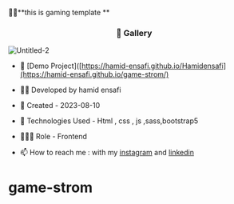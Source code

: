 🏃‍♂️**this is gaming template **
<h3 align="center"> 📸 Gallery </h3>

![Untitled-2](https://github.com/hamid-ensafi/game-strom/assets/129867758/4551a9c6-a218-41a7-8c56-8b87b7564a06)




- 🔗 [Demo Project]([https://hamid-ensafi.github.io/Hamidensafi](https://hamid-ensafi.github.io/game-strom/)

- 👨‍💻 Developed by hamid ensafi

- 📆 Created - 2023-08-10

- 🤖 Technologies Used - Html , css , js ,sass,bootstrap5

- 🕵🏻‍♀️ Role - Frontend

- 📫 How to reach me : with my [instagram](https://www.instagram.com/hamid.ensafi_web) and [linkedin](https://www.linkedin.com/in/hamid-ensafi-20a45721a/)
# game-strom
